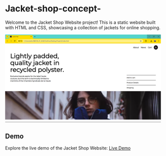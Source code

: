 # Jacket-shop-concept-
Welcome to the Jacket Shop Website project! This is a static website built with HTML and CSS, showcasing a collection of jackets for online shopping.
<p><img src="Jacket-Shop-View.png" alt="Jacket Shop Website Preview"></p>

<h2 id="demo">Demo</h2>
<p>Explore the live demo of the Jacket Shop Website: <a href="">Live Demo</a></p>
